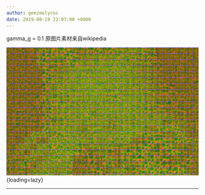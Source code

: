 ```yaml
---
author: geezmolycos
date: 2019-08-19 22:07:00 +0800
---
```

gamma_g = 0.1 原图片素材来自wikipedia

![](/images/qq-zone/2019-08-19-fourier.png){loading=lazy}

---
